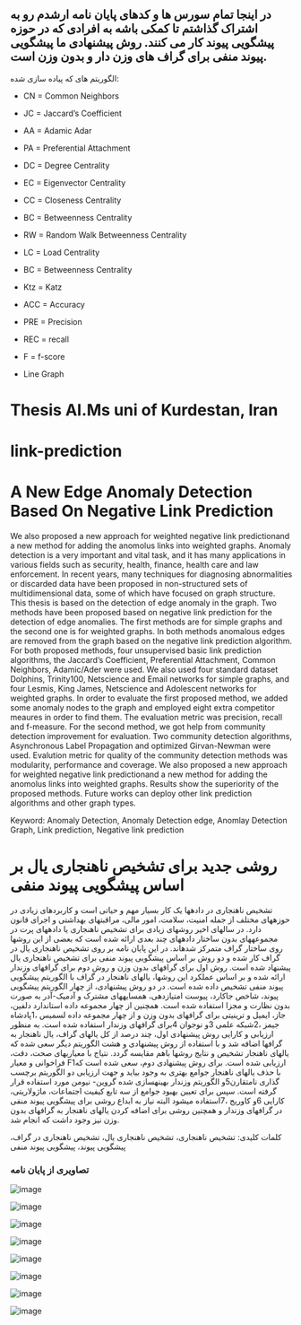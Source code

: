 ## در اینجا تمام سورس ها و کدهای پایان نامه ارشدم رو به اشتراک گذاشتم تا کمکی باشه به افرادی که در حوزه پیشگویی پیوند کار می کنند. روش پیشنهادی ما پیشگویی پیوند منفی برای گراف های وزن دار و بدون وزن است.
الگوریتم های که پیاده سازی شده:
* CN = Common Neighbors
* JC = Jaccard’s Coefficient
* AA = Adamic Adar
* PA = Preferential Attachment

* DC = Degree Centrality
* EC = Eigenvector Centrality
* CC = Closeness Centrality
* BC = Betweenness Centrality

* RW = Random Walk Betweenness Centrality
* LC = Load Centrality
* BC = Betweenness Centrality
* Ktz = Katz

* ACC = Accuracy
* PRE = Precision
* REC = recall
* F = f-score
* Line Graph

# Thesis AI.Ms uni of Kurdestan, Iran
# link-prediction

# A New Edge Anomaly Detection Based On Negative Link Prediction
We also proposed a new approach for weighted negative link predictionand a new method for adding the anomolus links into weighted graphs.
Anomaly detection is a very important and vital task, and it has many applications in various
fields such as security, health, finance, health care and law enforcement. In recent years, many
techniques for diagnosing abnormalities or discarded data have been proposed in non-structured sets
of multidimensional data, some of which have focused on graph structure. This thesis is based on the
detection of edge anomaly in the graph. Two methods have been proposed based on negative link
prediction for the detection of edge anomalies. The first methods are for simple graphs and the second
one is for weighted graphs. In both methods anomalous edges are removed from the graph based on
the negative link prediction algorithm. For both proposed methods, four unsupervised basic link
prediction algorithms, the Jaccard’s Coefficient, Preferential Attachment, Common Neighbors,
Adamic/Ader were used. We also used four standard dataset Dolphins, Trinity100, Netscience and
Email networks for simple graphs, and four Lesmis, King James, Netscience and Adolescent networks
for weighted graphs. In order to evaluate the first proposed method, we added some anomaly nodes
to the graph and employed eight extra competitor meaures in order to find them. The evaluation metric
was precision, recall and f-measure. For the second method, we got help from community detection
improvement for evaluation. Two community detection algorithms, Asynchronous Label Propagation
and optimized Girvan-Newman were used. Evalution metric for quality of the community detection
methods was modularity, performance and coverage. We also proposed a new approach for weighted
negative link predictionand a new method for adding the anomolus links into weighted graphs.
Results show the superiority of the proposed methods. Future works can deploy other link prediction
algorithms and other graph types.

Keyword: Anomaly Detection, Anomaly Detection edge, Anomlay Detection Graph, Link prediction, Negative link prediction

# روشی جدید برای تشخیص ناهنجاری یال بر اساس پیشگویی پیوند منفی

تشخیص ناهنجاری در دادهها یک کار بسیار مهم و حیاتی است و کاربردهای زیادی در حوزههای مختلف از جمله امنیت، سلامت، امور
مالی، مراقبتهای بهداشتی و اجرای قانون دارد. در سالهای اخیر روشهای زیادی برای تشخیص ناهنجاری یا دادههای پرت در مجموعههای
بدون ساختار دادههای چند بعدی ارائه شده است که بعضی از این روشها روی ساختار گراف متمرکز شدهاند. در این پایان نامه بر روی
تشخیص ناهنجاری یال در گراف کار شده و دو روش بر اساس پیشگویی پیوند منفی برای تشخیص ناهنجاری یال پیشنهاد شده است. روش
اول برای گرافهای بدون وزن و روش دوم برای گرافهای وزندار ارائه شده و بر اساس عملکرد این روشها، یالهای ناهنجار در گراف با
الگوریتم پیشگویی پیوند منفی تشخیص داده شده است. در دو روش پیشنهادی، از چهار الگوریتم پیشگویی پیوند، شاخص جاکارد، پیوست
امتیازدهی، همسایههای مشترک و آدمیک-آدر به صورت بدون نظارت و مجزا استفاده شده است. همچنین از چهار مجموعه داده استاندارد
دلفین، جاز، ایمیل و ترینیتی برای گرافهای بدون وزن و از چهار مجموعه داده لسمیس ،1پادشاه جیمز ،2شبکه علمی 3و نوجوان 4برای
گرافهای وزندار استفاده شده است. به منظور ارزیابی و کارایی روش پیشنهادی اول، چند درصد از کل یالهای گراف، یال ناهنجار به
گرافها اضافه شد و با استفاده از روش پیشنهادی و هشت الگوریتم دیگر سعی شده که یالهای ناهنجار تشخیص و نتایج روشها باهم مقایسه
گردد. نتیاج با معیاریهای صحت، دقت، فراخوانی و معیار  F1ارزیابی شده است. برای روش پیشنهادی دوم، سعی شده است که با حذف
یالهای ناهنجار جوامع بهتری به وجود بیاید و جهت ارزیابی دو الگوریتم برچسب گذاری نامتقارن5و الگوریتم وزندار بهینهسازی شده گروین-
نیومن مورد استفاده قرار گرفته است. سپس برای تعیین بهبود جوامع از سه تابع کیفیت اجتماعات، ماژولاریتی، کارایی 6و کاوریج ،7استفاده
میشود البته نیاز به ابداع روشی برای پیشگویی پیوند منفی در گرافهای وزندار و همچنین روشی برای اضافه کردن یالهای ناهنجار به
گرافهای بدون وزن نیز وجود داشت که انجام شد.

کلمات کلیدی: تشخیص ناهنجاری، تشخیص ناهنجاری یال، تشخیص ناهنجاری در گراف، پیشگویی پیوند، پیشگویی پیوند منفی


### تصاویری از پایان نامه
![image](https://user-images.githubusercontent.com/42970068/233489911-98dcb422-5167-4f23-835d-41d884c2bcd7.png)

![image](https://user-images.githubusercontent.com/42970068/233490317-11c42520-6d26-4025-a762-81503bacd425.png)

![image](https://user-images.githubusercontent.com/42970068/233490376-8e671529-eb7d-4647-b7ea-28e144fe553b.png)

![image](https://user-images.githubusercontent.com/42970068/233490509-25fe27b0-32d2-483b-984d-0f8644ce4d88.png)

![image](https://user-images.githubusercontent.com/42970068/233490715-6d52aec1-ad5e-45cc-8cda-54fca2fe28ef.png)

![image](https://user-images.githubusercontent.com/42970068/233491249-3ae60ac1-5bdb-4167-80f7-c2410fda4f9a.png)

![image](https://user-images.githubusercontent.com/42970068/233491322-0fff9672-c75b-4e1d-9f48-6abddae9358a.png)

![image](https://user-images.githubusercontent.com/42970068/233491374-339e468e-55fb-484c-ac91-fbe9838f8b3d.png)

